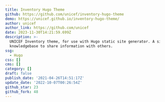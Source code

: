 ```yaml
---
title: Inventory Hugo Theme
github: https://github.com/unicef/inventory-hugo-theme
demo: https://unicef.github.io/inventory-hugo-theme/
author: unicef
author_link: https://github.com/unicef
date: 2023-11-30T14:21:59.699Z
description: >-
  UNICEF Inventory theme, for use with Hugo static site generator. A simple
  knowledgebase to share information with others.
ssg:
  - Hugo
css: []
cms: []
category: []
draft: false
publish_date: '2021-04-26T14:51:17Z'
update_date: '2022-10-07T00:26:54Z'
github_star: 23
github_fork: 48
---
```

